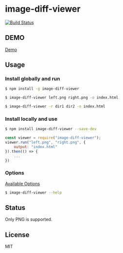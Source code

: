 # image-diff-viewer

[![Build Status](https://travis-ci.org/jinjor/image-diff-viewer.svg)](https://travis-ci.org/jinjor/image-diff-viewer)

## DEMO

[Demo]()

## Usage

### Install globally and run

```bash
$ npm install -g image-diff-viewer
```

```bash
$ image-diff-viewer left.png right.png -o index.html
```

```bash
$ image-diff-viewer -r dir1 dir2 -o index.html
```

### Install locally and use

```bash
$ npm install image-diff-viewer --save-dev
```

```javascript
const viewer = require("image-diff-viewer");
viewer.run("left.png", "right.png", {
    output: "index.html"
}).then(() => {
    ...
})
```

### Options

[Available Options](./src/cli.ts)

```bash
$ image-diff-viewer --help
```

## Status

Only PNG is supported.

## License

MIT